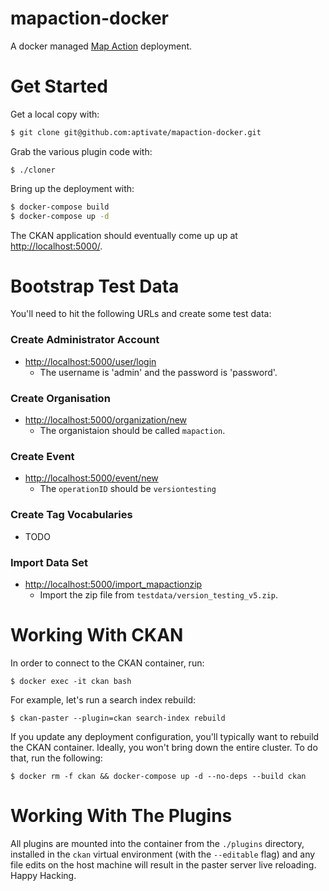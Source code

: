 # mapaction-docker

A docker managed [Map Action] deployment.

[Map Action]: https://mapaction.org/

# Get Started

Get a local copy with:

``` bash
$ git clone git@github.com:aptivate/mapaction-docker.git
```

Grab the various plugin code with:

```
$ ./cloner
```

Bring up the deployment with:

``` bash
$ docker-compose build
$ docker-compose up -d
```

The CKAN application should eventually come up up at [http://localhost:5000/].

[http://localhost:5000/]: http://localhost:5000/

# Bootstrap Test Data

You'll need to hit the following URLs and create some test data:

### Create Administrator Account
  * [http://localhost:5000/user/login](http://localhost:5000/user/login)
    * The username is 'admin' and the password is 'password'.

### Create Organisation
  * [http://localhost:5000/organization/new](http://localhost:5000/organization/new)
    * The organistaion should be called `mapaction`.

### Create Event
  * [http://localhost:5000/event/new](http://localhost:5000/event/new)
    * The `operationID` should be `versiontesting`

### Create Tag Vocabularies
  * TODO

### Import Data Set
  * [http://localhost:5000/import_mapactionzip](http://localhost:5000/import_mapactionzip)
    * Import the zip file from `testdata/version_testing_v5.zip`.

# Working With CKAN

In order to connect to the CKAN container, run:

```
$ docker exec -it ckan bash
```

For example, let's run a search index rebuild:

```
$ ckan-paster --plugin=ckan search-index rebuild
```

If you update any deployment configuration, you'll typically want to rebuild
the CKAN container. Ideally, you won't bring down the entire cluster. To do
that, run the following:

```
$ docker rm -f ckan && docker-compose up -d --no-deps --build ckan
```

# Working With The Plugins

All plugins are mounted into the container from the `./plugins` directory,
installed in the `ckan` virtual environment (with the `--editable` flag) and
any file edits on the host machine will result in the paster server live
reloading. Happy Hacking.
